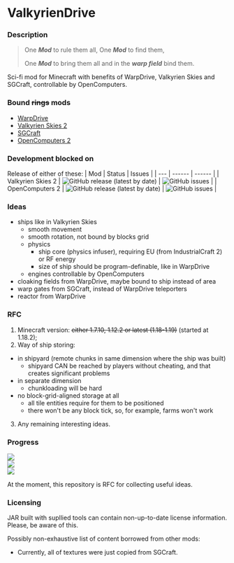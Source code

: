 # ValkyrienDrive

### Description

> One ***Mod*** to rule them all, One ***Mod*** to find them,
> 
> One ***Mod*** to bring them all and in the ***warp field*** bind them.

Sci-fi mod for Minecraft with benefits of WarpDrive, Valkyrien Skies and SGCraft, controllable by OpenComputers.

### Bound **~~rings~~** mods
- [WarpDrive](https://github.com/LemADEC/WarpDrive/)
- [Valkyrien Skies 2](https://github.com/ValkyrienSkies/Valkyrien-Skies-2/)
- [SGCraft](https://github.com/gcewing/SGCraft/tree/mc1.7/)
- [OpenComputers 2](https://github.com/fnuecke/oc2)

### Development blocked on
Release of either of these:
| Mod | Status | Issues |
| --- | ------ | ------ |
| Valkyrien Skies 2 | ![GitHub release (latest by date)](https://img.shields.io/github/v/release/ValkyrienSkies/Valkyrien-Skies-2?style=flat-square) | ![GitHub issues](https://img.shields.io/github/issues-raw/ValkyrienSkies/Valkyrien-Skies-2?style=flat-square) |
| OpenComputers 2 | ![GitHub release (latest by date)](https://img.shields.io/github/v/release/fnuecke/oc2?style=flat-square) | ![GitHub issues](https://img.shields.io/github/issues-raw/fnuecke/oc2?style=flat-square) |

### Ideas

- ships like in Valkyrien Skies
  - smooth movement
  - smooth rotation, not bound by blocks grid
  - physics
    - ship core (physics infuser), requiring EU (from IndustrialCraft 2) or RF energy
    - size of ship should be program-definable, like in WarpDrive
  - engines controllable by OpenComputers
- cloaking fields from WarpDrive, maybe bound to ship instead of area
- warp gates from SGCraft, instead of WarpDrive teleporters
- reactor from WarpDrive

### RFC

1. Minecraft version: ~~either 1.7.10, 1.12.2 or latest (1.18-1.19)~~ (started at 1.18.2);
2. Way of ship storing: 
  - in shipyard (remote chunks in same dimension where the ship was built)
    - shipyard CAN be reached by players without cheating, and that creates significant problems
  - in separate dimension
    - chunkloading will be hard
  - no block-grid-aligned storage at all
    - all tile entities require for them to be positioned
    - there won't be any block tick, so, for example, farms won't work
3. Any remaining interesting ideas.

### Progress

![](https://img.shields.io/badge/designing-in%20progress-5f7?style=for-the-badge)  
![](https://img.shields.io/badge/development-in%20progress-5f7?style=for-the-badge)  
![](https://img.shields.io/badge/testing-not%20started-ff7?style=for-the-badge)

At the moment, this repository is RFC for collecting useful ideas.

### Licensing

JAR built with supllied tools can contain non-up-to-date license information. Please, be aware of this.

Possibly non-exhaustive list of content borrowed from other mods:
- Currently, all of textures were just copied from SGCraft.
